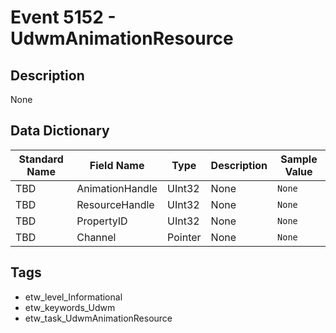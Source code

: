 # Event 5152 - UdwmAnimationResource

## Description
None

## Data Dictionary
|Standard Name|Field Name|Type|Description|Sample Value|
|---|---|---|---|---|
|TBD|AnimationHandle|UInt32|None|`None`|
|TBD|ResourceHandle|UInt32|None|`None`|
|TBD|PropertyID|UInt32|None|`None`|
|TBD|Channel|Pointer|None|`None`|

## Tags
* etw_level_Informational
* etw_keywords_Udwm
* etw_task_UdwmAnimationResource